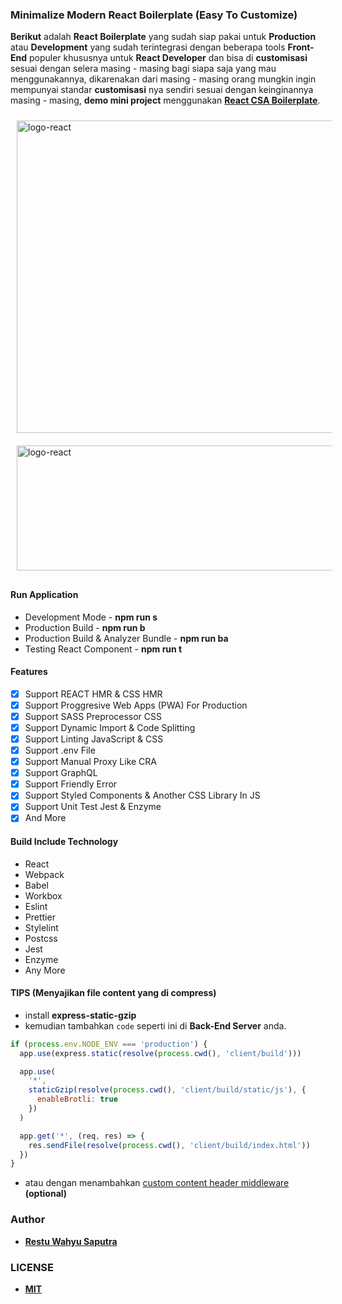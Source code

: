 ### Minimalize Modern React Boilerplate (Easy To Customize)

**Berikut** adalah **React Boilerplate** yang sudah siap pakai untuk **Production** atau **Development** yang sudah terintegrasi dengan beberapa tools **Front-End** populer khususnya untuk **React Developer** dan bisa di **customisasi** sesuai dengan selera masing - masing bagi siapa saja yang mau menggunakannya, dikarenakan dari masing - masing orang mungkin ingin mempunyai standar **customisasi** nya sendiri sesuai dengan keinginannya masing - masing, **demo mini project** menggunakan [**React CSA Boilerplate**](https://ngintip-ongkir.herokuapp.com).

<img src="https://i.imgur.com/SZrhPak.png" width="1024" height="500" alt="logo-react" style="position:relative; margin: auto; padding:10px">

<img src="https://i.imgur.com/QGF0JH2.png" width="1024" height="200" alt="logo-react" style="position:relative; margin: auto; padding:10px">

#### Run Application

- Development Mode - **npm run s**
- Production Build - **npm run b**
- Production Build & Analyzer Bundle - **npm run ba**
- Testing React Component - **npm run t**

#### Features

- [x] Support REACT HMR & CSS HMR
- [x] Support Proggresive Web Apps (PWA) For Production
- [x] Support SASS Preprocessor CSS
- [x] Support Dynamic Import & Code Splitting
- [x] Support Linting JavaScript & CSS
- [x] Support .env File
- [x] Support Manual Proxy Like CRA
- [x] Support GraphQL
- [x] Support Friendly Error
- [x] Support Styled Components & Another CSS Library In JS
- [x] Support Unit Test Jest & Enzyme
- [x] And More

#### Build Include Technology

- React
- Webpack
- Babel
- Workbox
- Eslint
- Prettier
- Stylelint
- Postcss
- Jest
- Enzyme
- Any More

#### TIPS (Menyajikan file content yang di compress)

- install **express-static-gzip**
- kemudian tambahkan `code` seperti ini di **Back-End Server** anda.

```javascript
if (process.env.NODE_ENV === 'production') {
  app.use(express.static(resolve(process.cwd(), 'client/build')))

  app.use(
    '*',
    staticGzip(resolve(process.cwd(), 'client/build/static/js'), {
      enableBrotli: true
    })
  )

  app.get('*', (req, res) => {
    res.sendFile(resolve(process.cwd(), 'client/build/index.html'))
  })
}
```

- atau dengan menambahkan [custom content header middleware ](https://pastebin.com/8zwPjiSH) **(optional)**

### Author

- **[Restu Wahyu Saputra](https://github.com/restuwahyu13)**

### LICENSE

- **[MIT](https://github.com/restuwahyu13/react-boilerplate/blob/master/LICENSE.md)**
